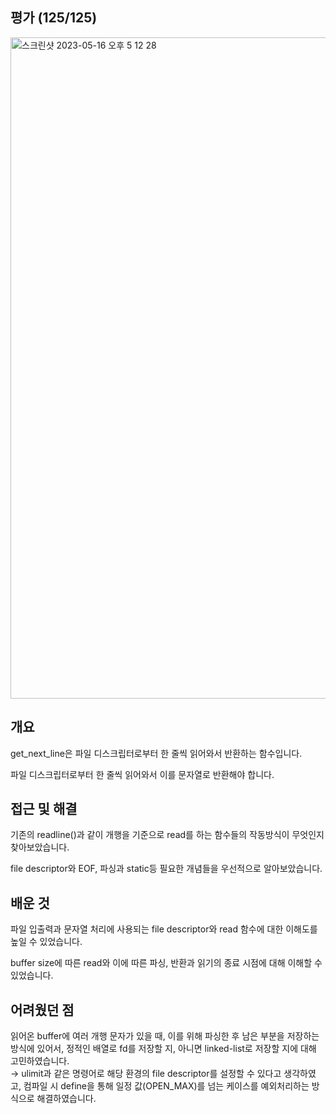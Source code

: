 ## 평가 (125/125)
<img width="1058" alt="스크린샷 2023-05-16 오후 5 12 28" src="https://github.com/Ssuamje/42Seoul/assets/105692206/173782d0-6528-4c38-9e0b-3d64d14193d3">

## 개요

get_next_line은 파일 디스크립터로부터 한 줄씩 읽어와서 반환하는 함수입니다. 

파일 디스크립터로부터 한 줄씩 읽어와서 이를 문자열로 반환해야 합니다.

## 접근 및 해결

기존의 readline()과 같이 개행을 기준으로 read를 하는 함수들의 작동방식이 무엇인지 찾아보았습니다.

file descriptor와 EOF, 파싱과 static등 필요한 개념들을 우선적으로 알아보았습니다.

## 배운 것

파일 입출력과 문자열 처리에 사용되는 file descriptor와 read 함수에 대한 이해도를 높일 수 있었습니다. 

buffer size에 따른 read와 이에 따른 파싱, 반환과 읽기의 종료 시점에 대해 이해할 수 있었습니다.

## 어려웠던 점

읽어온 buffer에 여러 개행 문자가 있을 때, 이를 위해 파싱한 후 남은 부분을 저장하는 방식에 있어서, 정적인 배열로 fd를 저장할 지, 아니면 linked-list로 저장할 지에 대해 고민하였습니다.
<br>
→ ulimit과 같은 명령어로 해당 환경의 file descriptor를 설정할 수 있다고 생각하였고, 컴파일 시 define을 통해 일정 값(OPEN_MAX)를 넘는 케이스를 예외처리하는 방식으로 해결하였습니다.
